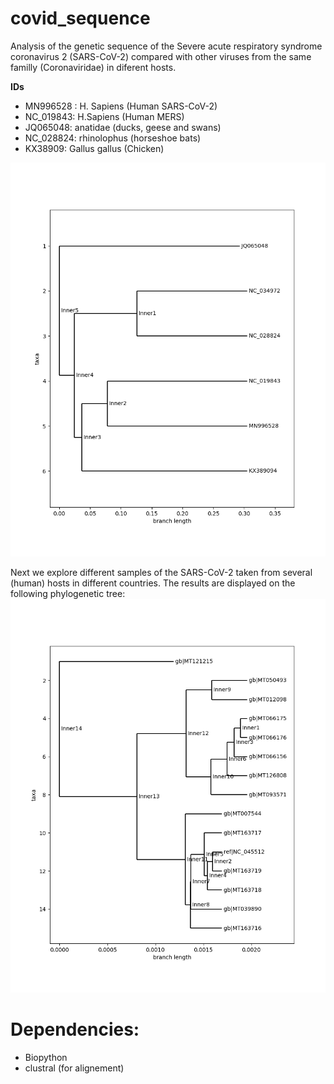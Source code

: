 # covid_sequence

Analysis of the genetic sequence of the Severe acute respiratory syndrome coronavirus 2 (SARS-CoV-2) compared with other viruses from the same familly (Coronaviridae) in diferent hosts.

**IDs**   
* MN996528 :  H. Sapiens (Human SARS-CoV-2)   
* NC_019843: H.Sapiens (Human MERS)   
* JQ065048:   anatidae (ducks, geese and swans)   
* NC_028824:  rhinolophus (horseshoe bats)   
* KX38909:    Gallus gallus (Chicken) 


![](tree.png)

Next we explore different samples of the SARS-CoV-2 taken from several (human) hosts in different countries. The results are displayed on the following phylogenetic tree:
![](tree2.png)

# Dependencies:

* Biopython
* clustral (for alignement)
